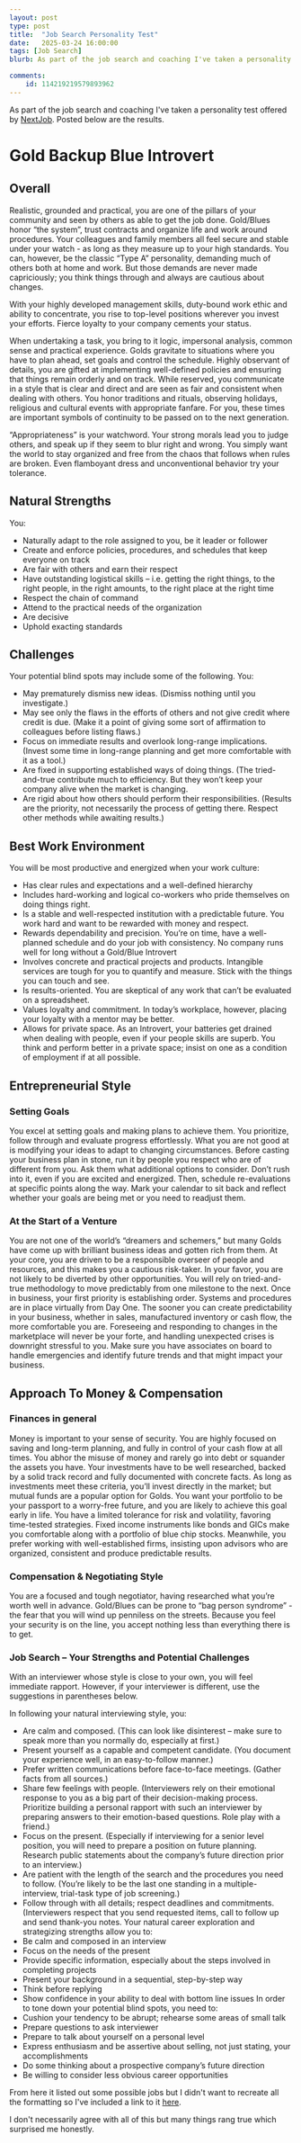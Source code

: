 ```yaml
---
layout: post
type: post
title:  "Job Search Personality Test"
date:   2025-03-24 16:00:00
tags: [Job Search]
blurb: As part of the job search and coaching I've taken a personality test offered by NextJob. Posted below are the results.

comments:
    id: 114219219579893962
---
```


<!--more-->

As part of the job search and coaching I've taken a personality test offered by [NextJob]. Posted below are the results.


# Gold Backup Blue Introvert
## Overall 
Realistic, grounded and practical, you are one of the pillars of your community and seen by others as able to get the job done. Gold/Blues honor “the system”, trust contracts and organize life and work around procedures. Your colleagues and family members all feel secure and stable under your watch - as long as they measure up to your high standards. You can, however, be the classic “Type A” personality, demanding much of others both at home and work. But those demands are never made capriciously; you think things through and always are cautious about changes.

With your highly developed management skills, duty-bound work ethic and ability to concentrate, you rise to top-level positions wherever you invest your efforts. Fierce loyalty to your company cements your status. 

When undertaking a task, you bring to it logic, impersonal analysis, common sense and practical experience. Golds gravitate to situations where you have to plan ahead, set goals and control the schedule. Highly observant of details, you are gifted at implementing well-defined policies and ensuring that things remain orderly and on track. While reserved, you communicate in a style that is clear and direct and are seen as fair and consistent when dealing with others. You honor traditions and rituals, observing holidays, religious and cultural events with appropriate fanfare. For you, these times are important symbols of continuity to be passed on to the next
generation.

“Appropriateness” is your watchword. Your strong morals lead you to judge others, and speak up if they seem to blur right and wrong. You simply want the world to stay organized and free from the chaos that follows when rules are broken. Even flamboyant dress and unconventional behavior try your tolerance.

## Natural Strengths
You:
* Naturally adapt to the role assigned to you, be it leader or follower
* Create and enforce policies, procedures, and schedules that keep everyone on track
* Are fair with others and earn their respect
* Have outstanding logistical skills – i.e. getting the right things, to the right people, in the right amounts, to the right place at the right time
* Respect the chain of command
* Attend to the practical needs of the organization
* Are decisive
* Uphold exacting standards

## Challenges
Your potential blind spots may include some of the following. 
You:
* May prematurely dismiss new ideas. (Dismiss nothing until you investigate.)
* May see only the flaws in the efforts of others and not give credit where credit is due. (Make it a point of giving some sort of affirmation to colleagues before listing flaws.)
* Focus on immediate results and overlook long-range implications. (Invest some time in long-range planning and get more comfortable with it as a tool.)
* Are fixed in supporting established ways of doing things. (The tried-and-true contribute much to efficiency. But they won’t keep your company alive when the market is changing.
* Are rigid about how others should perform their responsibilities. (Results are the priority, not necessarily the process of getting there. Respect other methods while awaiting results.)

## Best Work Environment
You will be most productive and energized when your work culture:
* Has clear rules and expectations and a well-defined hierarchy
* Includes hard-working and logical co-workers who pride themselves on doing things right.
* Is a stable and well-respected institution with a predictable future. You work hard and want to be rewarded with money and respect.
* Rewards dependability and precision. You’re on time, have a well-planned schedule and do your job with consistency. No company runs well for long without a Gold/Blue Introvert
* Involves concrete and practical projects and products. Intangible services are tough for you to quantify and measure. Stick with the things you can touch and see.
* Is results-oriented. You are skeptical of any work that can’t be evaluated on a spreadsheet.
* Values loyalty and commitment. In today’s workplace, however, placing your loyalty with a mentor may be better.
* Allows for private space. As an Introvert, your batteries get drained when dealing with people, even if your people skills are superb. You think and perform better in a private space; insist on one as a condition of employment if at all possible.

## Entrepreneurial Style

### Setting Goals
You excel at setting goals and making plans to achieve them. You prioritize, follow through and evaluate progress effortlessly. What you are not good at is modifying your ideas to adapt to changing circumstances. Before casting your business plan in stone, run it by people you respect who are of different from you. Ask them what additional options to consider. Don’t rush into it, even if you are excited and energized. Then, schedule re-evaluations at specific points along the way. Mark your calendar to sit back and reflect whether your goals are being met or you need to readjust them.

### At the Start of a Venture
You are not one of the world’s “dreamers and schemers,” but many Golds have come up with brilliant business ideas and gotten rich from them. At your core, you are driven to be a responsible overseer of people and resources, and this makes you a cautious risk-taker. In your favor, you are not likely to be diverted by other opportunities. You will rely on tried-and-true methodology to move predictably from one milestone to the next.
Once in business, your first priority is establishing order. Systems and procedures are in place virtually from Day One. The sooner you can create predictability in your business, whether in sales, manufactured inventory or cash flow, the more comfortable you are.
Foreseeing and responding to changes in the marketplace will never be your forte, and handling unexpected crises is downright stressful to you. Make sure you have associates on board to handle emergencies and identify future trends and that might impact your business.

## Approach To Money & Compensation

### Finances in general

Money is important to your sense of security. You are highly focused on saving and long-term planning, and fully in control of your cash flow at all times. You abhor the misuse of money and rarely go into debt or squander the assets you have. Your investments have to be well researched, backed by a solid track record and fully documented with concrete facts. As long as investments meet these criteria, you’ll invest directly in the market; but mutual funds are a popular option for Golds. You want your portfolio to be your passport to a worry-free future, and you are likely to achieve this goal early in life.
You have a limited tolerance for risk and volatility, favoring time-tested strategies. Fixed income instruments like bonds and GICs make you comfortable along with a portfolio of blue chip stocks. Meanwhile, you prefer working with well-established firms, insisting upon advisors who are organized, consistent and produce predictable results.
### Compensation & Negotiating Style
You are a focused and tough negotiator, having researched what you’re worth well in advance. Gold/Blues can be prone to “bag person syndrome” - the fear that you will wind up penniless on the streets. Because you feel your security is on the line, you accept nothing less than everything there is to get.
### Job Search – Your Strengths and Potential Challenges
With an interviewer whose style is close to your own, you will feel immediate rapport. However, if your interviewer is different, use the suggestions in parentheses below.

In following your natural interviewing style, you:
* Are calm and composed. (This can look like disinterest – make sure to speak more than you normally do, especially at first.)
* Present yourself as a capable and competent candidate. (You document your
experience well, in an easy-to-follow manner.)
* Prefer written communications before face-to-face meetings. (Gather facts from all sources.)
* Share few feelings with people. (Interviewers rely on their emotional response to you as a big part of their decision-making process. Prioritize building a personal rapport with such an interviewer by preparing answers to their emotion-based questions. Role play with a friend.)
* Focus on the present. (Especially if interviewing for a senior level position, you will need to prepare a position on future planning. Research public statements about the company’s future direction prior to an interview.)
* Are patient with the length of the search and the procedures you need to follow. (You’re likely to be the last one standing in a multiple-interview, trial-task type of job screening.)
* Follow through with all details; respect deadlines and commitments. (Interviewers respect that you send requested items, call to follow up and send thank-you notes. Your natural career exploration and strategizing strengths allow you to:
* Be calm and composed in an interview
* Focus on the needs of the present
* Provide specific information, especially about the steps involved in completing projects
* Present your background in a sequential, step-by-step way
* Think before replying
* Show confidence in your ability to deal with bottom line issues In order to tone down your potential blind spots, you need to:
* Cushion your tendency to be abrupt; rehearse some areas of small talk
* Prepare questions to ask interviewer
* Prepare to talk about yourself on a personal level
* Express enthusiasm and be assertive about selling, not just stating, your accomplishments
* Do some thinking about a prospective company’s future direction
* Be willing to consider less obvious career opportunities

From here it listed out some possible jobs but I didn't want to recreate all the formatting so I've included a link to it [here].

I don't necessarily agree with all of this but many things rang true which surprised me honestly.

[NextJob]: https://www.nextjobtraining.com/
[here]: /assets/pdf/Personality.pdf